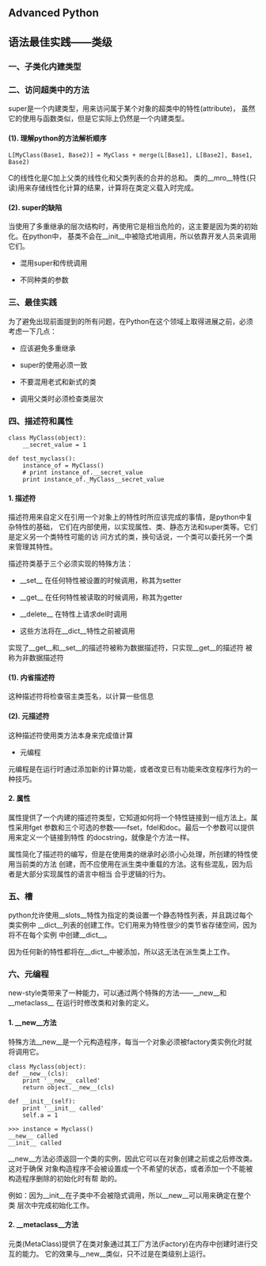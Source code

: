 ## Advanced Python

## 语法最佳实践——类级

### 一、子类化内建类型

### 二、访问超类中的方法

super是一个内建类型，用来访问属于某个对象的超类中的特性(attribute)，
虽然它的使用与函数类似，但是它实际上仍然是一个内建类型。

#### (1). 理解python的方法解析顺序

	L[MyClass(Base1, Base2)] = MyClass + merge(L[Base1], L[Base2], Base1, Base2)

C的线性化是C加上父类的线性化和父类列表的合并的总和。
类的\_\_mro\_\_特性(只读)用来存储线性化计算的结果，计算将在类定义载入时完成。

#### (2). super的缺陷

当使用了多重继承的层次结构时，再使用它是相当危险的，这主要是因为类的初始化。在python中，
基类不会在\_\_init\_\_中被隐式地调用，所以依靠开发人员来调用它们。

* 混用super和传统调用

* 不同种类的参数

### 三、最佳实践

为了避免出现前面提到的所有问题，在Python在这个领域上取得进展之前，必须考虑一下几点：

* 应该避免多重继承

* super的使用必须一致

* 不要混用老式和新式的类

* 调用父类时必须检查类层次

### 四、描述符和属性

	class MyClass(object):
    	__secret_value = 1

	def test_myclass():
    	instance_of = MyClass()
    	# print instance_of.__secret_value
    	print instance_of._MyClass__secret_value

#### 1. 描述符

描述符用来自定义在引用一个对象上的特性时所应该完成的事情，是python中复杂特性的基础，
它们在内部使用，以实现属性、类、静态方法和super类等。它们是定义另一个类特性可能的访
问方式的类，换句话说，一个类可以委托另一个类来管理其特性。

描述符类基于三个必须实现的特殊方法：

* \_\_set\_\_ 在任何特性被设置的时候调用，称其为setter

* \_\_get\_\_ 在任何特性被读取的时候调用，称其为getter

* \_\_delete\_\_ 在特性上请求del时调用

* 这些方法将在\_\_dict\_\_特性之前被调用

实现了\_\_get\_\_和\_\_set\_\_的描述符被称为数据描述符，只实现\_\_get\_\_的描述符
被称为非数据描述符

#### (1). 内省描述符

这种描述符将检查宿主类签名，以计算一些信息

#### (2). 元描述符

这种描述符使用类方法本身来完成值计算

* 元编程

元编程是在运行时通过添加新的计算功能，或者改变已有功能来改变程序行为的一种技巧。

#### 2. 属性

属性提供了一个内建的描述符类型，它知道如何将一个特性链接到一组方法上。属性采用fget
参数和三个可选的参数——fset，fdel和doc。最后一个参数可以提供用来定义一个链接到特性
的docstring，就像是个方法一样。

属性简化了描述符的编写，但是在使用类的继承时必须小心处理，所创建的特性使用当前类的方法
创建，而不应使用在派生类中重载的方法。这有些混乱，因为后者是大部分实现属性的语言中相当
合乎逻辑的行为。

### 五、槽

python允许使用\_\_slots\_\_特性为指定的类设置一个静态特性列表，并且跳过每个类实例中
\_\_dict\_\_列表的创建工作。它们用来为特性很少的类节省存储空间，因为将不在每个实例
中创建\_\_dict\_\_。

因为任何新的特性都将在\_\_dict\_\_中被添加，所以这无法在派生类上工作。

### 六、元编程

new-style类带来了一种能力，可以通过两个特殊的方法——\_\_new\_\_和\_\_metaclass\_\_
在运行时修改类和对象的定义。

#### 1. \_\_new\_\_方法

特殊方法\_\_new\_\_是一个元构造程序，每当一个对象必须被factory类实例化时就将调用它。

	class Myclass(object):
    def __new__(cls):
        print '__new__ called'
        return object.__new__(cls)

    def __init__(self):
        print '__init__ called'
        self.a = 1

	>>> instance = Myclass()
    __new__ called
    __init__ called

\_\_new\_\_方法必须返回一个类的实例，因此它可以在对象创建之前或之后修改类。这对于确保
对象构造程序不会被设置成一个不希望的状态，或者添加一个不能被构造程序删除的初始化时有帮
助的。

例如：因为\_\_init\_\_在子类中不会被隐式调用，所以\_\_new\_\_可以用来确定在整个类
层次中完成初始化工作。

#### 2. \_\_metaclass\_\_方法

元类(MetaClass)提供了在类对象通过其工厂方法(Factory)在内存中创建时进行交互的能力。
它的效果与\_\_new\_\_类似，只不过是在类级别上运行。